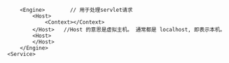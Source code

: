 <Server>
    <Service>
        <Connector></Connector>
        <Connector></Connector>
        <Connector></Connector>

        <Engine>        // 用于处理servlet请求
            <Host>
                <Context></Context>
            </Host>   //Host 的意思是虚拟主机。 通常都是 localhost, 即表示本机。
            <Host>
            </Host>
        </Engine>
    <Service>
</Server>